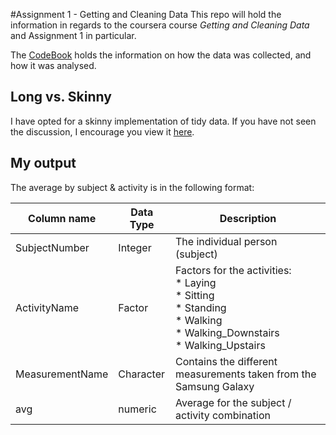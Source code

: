 #Assignment 1 - Getting and Cleaning Data
This repo will hold the information in regards to the coursera course _Getting and Cleaning Data_ and Assignment 1 in particular.

The [CodeBook](CodeBook.md) holds the information on how the data was collected, and how it was analysed.


## Long vs. Skinny
I have opted for a skinny implementation of tidy data. If you have not seen the discussion, I encourage you view it [here](https://class.coursera.org/getdata-030/forum/thread?thread_id=107).

## My output
The average by subject & activity is in the following format:

| Column name | Data Type | Description |
| ---------- | ---------- | ----------- |
| SubjectNumber| Integer | The individual person (subject) |
| ActivityName | Factor | Factors for the activities: <br> * Laying <br> * Sitting <br> * Standing <br> * Walking <br> * Walking_Downstairs <br> * Walking_Upstairs |
| MeasurementName | Character | Contains the different measurements taken from the Samsung Galaxy |
| avg | numeric | Average for the subject / activity combination |